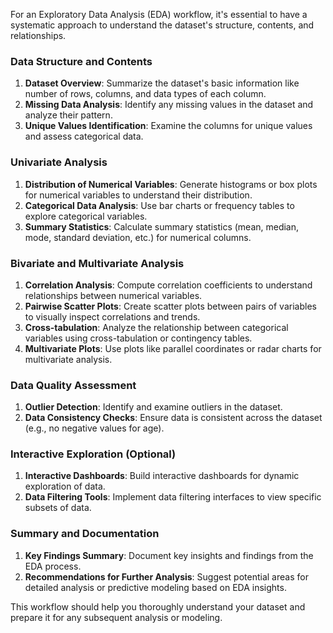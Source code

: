 For an Exploratory Data Analysis (EDA) workflow, it's essential to have a systematic approach to understand the dataset's structure, contents, and relationships.

### Data Structure and Contents
1. **Dataset Overview**: Summarize the dataset's basic information like number of rows, columns, and data types of each column.
2. **Missing Data Analysis**: Identify any missing values in the dataset and analyze their pattern.
3. **Unique Values Identification**: Examine the columns for unique values and assess categorical data.

### Univariate Analysis
1. **Distribution of Numerical Variables**: Generate histograms or box plots for numerical variables to understand their distribution.
2. **Categorical Data Analysis**: Use bar charts or frequency tables to explore categorical variables.
3. **Summary Statistics**: Calculate summary statistics (mean, median, mode, standard deviation, etc.) for numerical columns.

### Bivariate and Multivariate Analysis
1. **Correlation Analysis**: Compute correlation coefficients to understand relationships between numerical variables.
2. **Pairwise Scatter Plots**: Create scatter plots between pairs of variables to visually inspect correlations and trends.
3. **Cross-tabulation**: Analyze the relationship between categorical variables using cross-tabulation or contingency tables.
4. **Multivariate Plots**: Use plots like parallel coordinates or radar charts for multivariate analysis.

### Data Quality Assessment
1. **Outlier Detection**: Identify and examine outliers in the dataset.
2. **Data Consistency Checks**: Ensure data is consistent across the dataset (e.g., no negative values for age).

### Interactive Exploration (Optional)
1. **Interactive Dashboards**: Build interactive dashboards for dynamic exploration of data.
2. **Data Filtering Tools**: Implement data filtering interfaces to view specific subsets of data.

### Summary and Documentation
1. **Key Findings Summary**: Document key insights and findings from the EDA process.
2. **Recommendations for Further Analysis**: Suggest potential areas for detailed analysis or predictive modeling based on EDA insights.

This workflow should help you thoroughly understand your dataset and prepare it for any subsequent analysis or modeling.